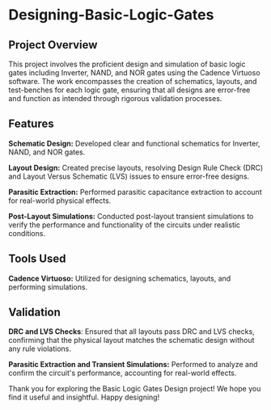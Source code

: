# Designing-Basic-Logic-Gates
## Project Overview 

This project involves the proficient design and simulation of basic logic gates including Inverter, NAND, and NOR gates using the Cadence Virtuoso software. The work encompasses the creation of schematics, layouts, and test-benches for each logic gate, ensuring that all designs are error-free and function as intended through rigorous validation processes.

## Features

**Schematic Design:** Developed clear and functional schematics for Inverter, NAND, and NOR gates.

**Layout Design:** Created precise layouts, resolving Design Rule Check (DRC) and Layout Versus Schematic (LVS) issues to ensure error-free designs.

**Parasitic Extraction:** Performed parasitic capacitance extraction to account for real-world physical effects.

**Post-Layout Simulations:** Conducted post-layout transient simulations to verify the performance and functionality of the circuits under realistic conditions.

## Tools Used

**Cadence Virtuoso:** Utilized for designing schematics, layouts, and performing simulations.

## Validation

**DRC and LVS Checks**: Ensured that all layouts pass DRC and LVS checks, confirming that the physical layout matches the schematic design without any rule violations.

**Parasitic Extraction and Transient Simulations:** Performed to analyze and confirm the circuit's performance, accounting for real-world effects.

Thank you for exploring the Basic Logic Gates Design project! We hope you find it useful and insightful. Happy designing!
